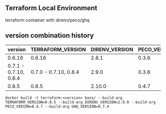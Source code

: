 Terraform Local Environment
---
terraform container with direnv/peco/ghq

version combination history
---
|version|TERRAFORM_VERSION|DIRENV_VERSION|PECO_VERION|GHQ_VERSION|
|---|---|---|---|---|
|0.6.16|0.6.16|2.8.1|0.3.6|0.7.4|
|0.7.1 - 0.7.10, 0.8.4|0.7.0 - 0.7.10, 0.8.4|2.9.0|0.3.6|0.7.4|
|0.8.5|0.8.5|2.10.0|0.4.7|0.7.4|

```
docker build -t terraform:<version> base/ --build-arg TERRAFORM_VERSION=0.8.5 --build-arg DIRENV_VERSION=2.9.0 --build-arg PECO_VERION=0.4.7 --build-arg GHQ_VERSION=0.7.4
```
